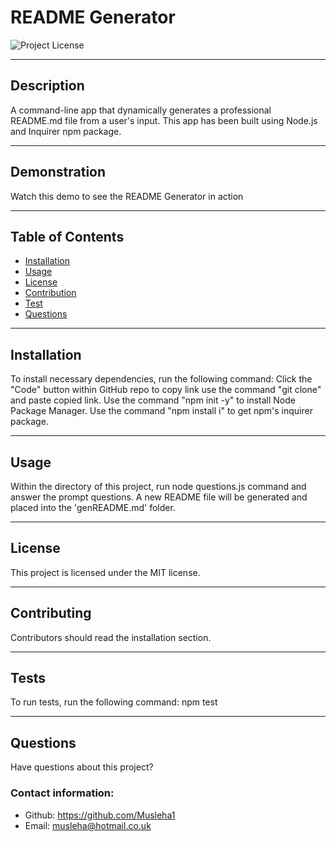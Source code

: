 # README Generator
  ![Project License](https://img.shields.io/badge/license-MIT-yellow.svg)

______________________________________________________________________________________

## Description

A command-line app that dynamically generates a professional README.md file from a user's input. This app has been built using Node.js and Inquirer npm package.

______________________________________________________________________________________

## Demonstration

Watch this demo to see the README Generator in action

_____________________________________________________________________________________

## Table of Contents

- [Installation](#Installation)
- [Usage](#Usage)
- [License](#License)
- [Contribution](#Contributing)
- [Test](#Tests)
- [Questions](#Questions)

_______________________________________________________________________________________

## Installation

To install necessary dependencies, run the following command: Click the "Code" button within GitHub repo to copy link use the command "git clone" and paste copied link. Use the command "npm init -y" to install Node Package Manager. Use the command "npm install i" to get npm's inquirer package.

_______________________________________________________________________________________

## Usage

Within the directory of this project, run node questions.js command and answer the prompt questions. A new README file will be generated and placed into the 'genREADME.md' folder.

_______________________________________________________________________________________

## License

This project is licensed under the MIT license.

________________________________________________________________________________________

## Contributing

Contributors should read the installation section.

________________________________________________________________________________________

## Tests

To run tests, run the following command: npm test

________________________________________________________________________________________

## Questions

Have questions about this project? 

### Contact information:

* Github: https://github.com/Musleha1
* Email: musleha@hotmail.co.uk

